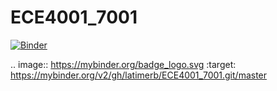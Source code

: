 # ECE4001_7001

[![Binder](https://mybinder.org/badge_logo.svg)](https://mybinder.org/v2/gh/latimerb/ECE4001_7001.git/master)

.. image:: https://mybinder.org/badge_logo.svg :target: https://mybinder.org/v2/gh/latimerb/ECE4001_7001.git/master
